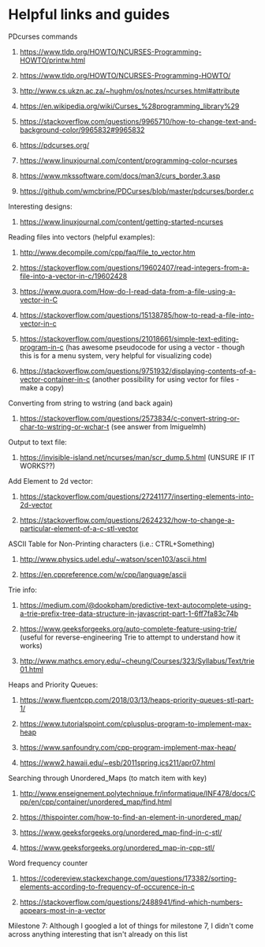 # Helpful links and guides

PDcurses commands


1) https://www.tldp.org/HOWTO/NCURSES-Programming-HOWTO/printw.html 

2) https://www.tldp.org/HOWTO/NCURSES-Programming-HOWTO/

3) http://www.cs.ukzn.ac.za/~hughm/os/notes/ncurses.html#attribute

4) https://en.wikipedia.org/wiki/Curses_%28programming_library%29

5) https://stackoverflow.com/questions/9965710/how-to-change-text-and-background-color/9965832#9965832

6) https://pdcurses.org/

7) https://www.linuxjournal.com/content/programming-color-ncurses

8) https://www.mkssoftware.com/docs/man3/curs_border.3.asp

9) https://github.com/wmcbrine/PDCurses/blob/master/pdcurses/border.c


Interesting designs:


1) https://www.linuxjournal.com/content/getting-started-ncurses


Reading files into vectors (helpful examples):

1) http://www.decompile.com/cpp/faq/file_to_vector.htm

2) https://stackoverflow.com/questions/19602407/read-integers-from-a-file-into-a-vector-in-c/19602428

3) https://www.quora.com/How-do-I-read-data-from-a-file-using-a-vector-in-C

4) https://stackoverflow.com/questions/15138785/how-to-read-a-file-into-vector-in-c

5) https://stackoverflow.com/questions/21018661/simple-text-editing-program-in-c  (has awesome pseudocode for using a vector - though this is for a menu system, very helpful for visualizing code)

6) https://stackoverflow.com/questions/9751932/displaying-contents-of-a-vector-container-in-c (another possibility for using vector for files - make a copy)

Converting from string to wstring (and back again)

1) https://stackoverflow.com/questions/2573834/c-convert-string-or-char-to-wstring-or-wchar-t (see answer from lmiguelmh)

Output to text file:

1) https://invisible-island.net/ncurses/man/scr_dump.5.html (UNSURE IF IT WORKS??)

Add Element to 2d vector:

1) https://stackoverflow.com/questions/27241177/inserting-elements-into-2d-vector

2) https://stackoverflow.com/questions/2624232/how-to-change-a-particular-element-of-a-c-stl-vector

ASCII Table for Non-Printing characters (i.e.: CTRL+Something)

1) http://www.physics.udel.edu/~watson/scen103/ascii.html

2) https://en.cppreference.com/w/cpp/language/ascii

Trie info:

1) https://medium.com/@dookpham/predictive-text-autocomplete-using-a-trie-prefix-tree-data-structure-in-javascript-part-1-6ff7fa83c74b

2) https://www.geeksforgeeks.org/auto-complete-feature-using-trie/ (useful for reverse-engineering Trie to attempt to understand how it works)

3) http://www.mathcs.emory.edu/~cheung/Courses/323/Syllabus/Text/trie01.html

Heaps and Priority Queues:

1) https://www.fluentcpp.com/2018/03/13/heaps-priority-queues-stl-part-1/

2) https://www.tutorialspoint.com/cplusplus-program-to-implement-max-heap

3) https://www.sanfoundry.com/cpp-program-implement-max-heap/

4) https://www2.hawaii.edu/~esb/2011spring.ics211/apr07.html

Searching through Unordered_Maps (to match item with key)

1) http://www.enseignement.polytechnique.fr/informatique/INF478/docs/Cpp/en/cpp/container/unordered_map/find.html

2) https://thispointer.com/how-to-find-an-element-in-unordered_map/

3) https://www.geeksforgeeks.org/unordered_map-find-in-c-stl/

4) https://www.geeksforgeeks.org/unordered_map-in-cpp-stl/

Word frequency counter

1) https://codereview.stackexchange.com/questions/173382/sorting-elements-according-to-frequency-of-occurence-in-c

2) https://stackoverflow.com/questions/2488941/find-which-numbers-appears-most-in-a-vector


Milestone 7:
Although I googled a lot of things for milestone 7, I didn't come across anything interesting that isn't already on this list
